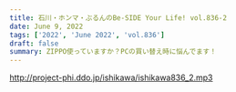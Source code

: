 ```yaml
---
title: 石川・ホンマ・ぶるんのBe-SIDE Your Life! vol.836-2
date: June 9, 2022
tags: ['2022', 'June 2022', 'vol.836']
draft: false
summary: ZIPPO使っていますか？PCの買い替え時に悩んでます！
---
```


http://project-phi.ddo.jp/ishikawa/ishikawa836_2.mp3